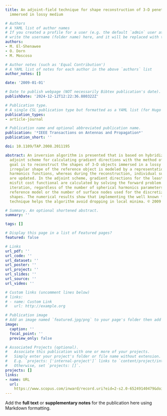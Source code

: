 ```yaml
---
title: An adjoint-field technique for shape reconstruction of 3-D penetrable object
  immersed in lossy medium

# Authors
# A YAML list of author names
# If you created a profile for a user (e.g. the default `admin` user at `content/authors/admin/`), 
# write the username (folder name) here, and it will be replaced with their full name and linked to their profile.
authors:
- M. El-Shenawee
- O. Dorn
- M. Moscoso

# Author notes (such as 'Equal Contribution')
# A YAML list of notes for each author in the above `authors` list
author_notes: []

date: '2009-01-01'

# Date to publish webpage (NOT necessarily Bibtex publication's date).
publishDate: '2024-12-12T12:22:36.880322Z'

# Publication type.
# A single CSL publication type but formatted as a YAML list (for Hugo requirements).
publication_types:
- article-journal

# Publication name and optional abbreviated publication name.
publication: '*IEEE Transactions on Antennas and Propagation*'
publication_short: ''

doi: 10.1109/TAP.2008.2011195

abstract: An inversion algorithm is presented that is based on hybridization of the
  adjoint scheme for calculating gradient directions with the method of moments. The
  goal is to reconstruct the shapes of 3-D objects immersed in a lossy medium. The
  irregular shape of the reference object is modeled by a representation with spherical
  harmonics functions, whereas during the reconstruction, individual surface nodes
  are updated. In the adjoint scheme, gradient directions for the least squares data
  misfit cost functional are calculated by solving the forward problem twice in each
  iteration, regardless of the number of spherical harmonics parameters used in the
  reference model or the number of surface nodes used for the discretization of the
  shapes. The numerical results show that implementing the well known frequency hopping
  technique helps the algorithm avoid dropping in local minima. © 2009 IEEE.

# Summary. An optional shortened abstract.
summary: ''

tags: []

# Display this page in a list of Featured pages?
featured: false

# Links
url_pdf: ''
url_code: ''
url_dataset: ''
url_poster: ''
url_project: ''
url_slides: ''
url_source: ''
url_video: ''

# Custom links (uncomment lines below)
# links:
# - name: Custom Link
#   url: http://example.org

# Publication image
# Add an image named `featured.jpg/png` to your page's folder then add a caption below.
image:
  caption: ''
  focal_point: ''
  preview_only: false

# Associated Projects (optional).
#   Associate this publication with one or more of your projects.
#   Simply enter your project's folder or file name without extension.
#   E.g. `projects: ['internal-project']` links to `content/project/internal-project/index.md`.
#   Otherwise, set `projects: []`.
projects: []
links:
- name: URL
  url: 
    https://www.scopus.com/inward/record.uri?eid=2-s2.0-65249140479&doi=10.1109%2fTAP.2008.2011195&partnerID=40&md5=4d61f6c96d8ba9389ebc4f9069b130f2
---
```


Add the **full text** or **supplementary notes** for the publication here using Markdown formatting.
